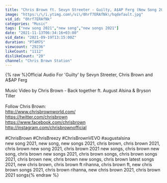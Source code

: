 ```yaml
---
title: "Chris Brown ft. Sevyn Streeter - Guilty, A$AP Ferg (New Song 2021)"
image: "https:\/\/i.ytimg.com\/vi\/0hrf7ERAfNk\/hqdefault.jpg"
vid_id: "0hrf7ERAfNk"
categories: "Music"
tags: ["new song 2021","new song","new songs 2021"]
date: "2021-11-13T06:34:16+03:00"
vid_date: "2021-09-19T13:15:00Z"
duration: "PT4M7S"
viewcount: "29236"
likeCount: "1112"
dislikeCount: "20"
channel: "Chris Brown Station"
---
```

{% raw %}Official Audio For 'Guilty' by Sevyn Streeter, Chris Brown and A$AP Ferg<br /><br />Music Video by Chris Brown - Back together ft. August Alsina &amp; Bryson Tiller<br /><br />Follow Chris Brown: <br /><a rel="nofollow" target="blank" href="http://www.chrisbrownworld.com/">http://www.chrisbrownworld.com/</a> <br /><a rel="nofollow" target="blank" href="https://twitter.com/chrisbrown">https://twitter.com/chrisbrown</a> <br /><a rel="nofollow" target="blank" href="https://www.facebook.com/chrisbrown">https://www.facebook.com/chrisbrown</a> <br /><a rel="nofollow" target="blank" href="http://instagram.com/chrisbrownofficial">http://instagram.com/chrisbrownofficial</a> <br /><br /> #ChrisBrown #ChrisBreezy  #ChrisBrownVEVO #augustalsina <br />new song 2021, new song, new songs 2021, chris brown, chris brown 2021, chris brown new song 2021, chris brown 2021 new songs, chris brown new song, chris brown new songs 2021, chris brown songs, chris brown songs 2021, chris brown new, chris brown new songs, chris brown latest songs 2021, new chris brown, chris brown ft rihanna, chris brown ft, new chris brown songs 2021, chris brown rihanna, new chris brown 2021, chris brown 2021 songs{% endraw %}
